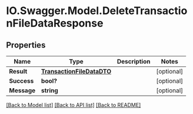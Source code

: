 # IO.Swagger.Model.DeleteTransactionFileDataResponse
## Properties

Name | Type | Description | Notes
------------ | ------------- | ------------- | -------------
**Result** | [**TransactionFileDataDTO**](TransactionFileDataDTO.md) |  | [optional] 
**Success** | **bool?** |  | [optional] 
**Message** | **string** |  | [optional] 

[[Back to Model list]](../README.md#documentation-for-models) [[Back to API list]](../README.md#documentation-for-api-endpoints) [[Back to README]](../README.md)

